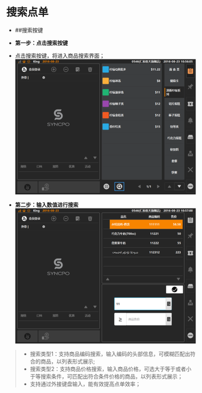 # 搜索点单  
* ##搜索按键  
* **第一步：点击搜索按键**  
* 点击搜索按键，将进入商品搜索界面；  
 ![](搜索点单.png)

* **第二步：输入数值进行搜索**  
![](搜索点单-1.png)  
> * 搜索类型1：支持商品编码搜索，输入编码的头部信息，可模糊匹配出符合的商品，以列表形式展示;  
> * 搜索类型2：支持商品价格搜索，输入商品价格，可选大于等于或者小于等搜索条件，可匹配出符合条件价格的商品，以列表形式展示；  
> * 支持通过外接键盘输入，能有效提高点单效率；  
> 